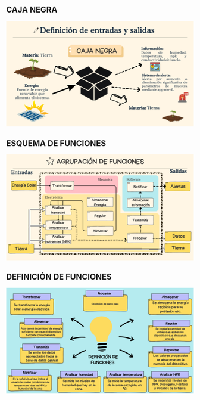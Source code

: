 ## CAJA NEGRA
![Caja Negra](../IMAGENES/1.png)

## ESQUEMA DE FUNCIONES
![Caja Negra](../IMAGENES/2.png)

## DEFINICIÓN DE FUNCIONES
![Caja Negra](../IMAGENES/3.png)
